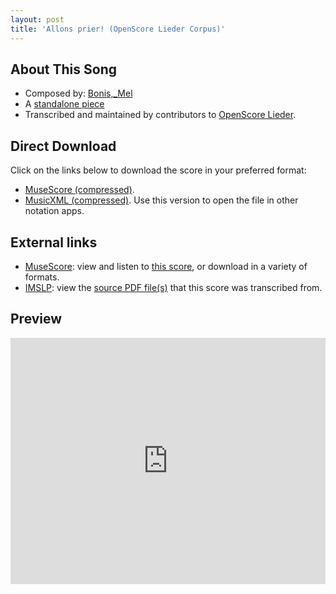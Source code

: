 ```yaml
---
layout: post
title: 'Allons prier! (OpenScore Lieder Corpus)'
---
```


## About This Song

- Composed by: [Bonis,_Mel](https://fourscoreandmore.org/openscore/lieder/Bonis,_Mel)
- A [standalone piece](https://fourscoreandmore.org/openscore/lieder/Bonis,_Mel/_)
- Transcribed and maintained by contributors to [OpenScore Lieder].

[OpenScore Lieder]: https://musescore.com/openscore-lieder-corpus

## Direct Download

Click on the links below to download the score in your preferred format:
- [MuseScore (compressed)](https://github.com/openscore/lieder/blob/main/scores/Bonis,_Mel/_/Allons_prier!/lc6635424.mscz?raw=true).
- [MusicXML (compressed)](https://github.com/openscore/lieder/blob/main/scores/Bonis,_Mel/_/Allons_prier!/lc6635424.mxl?raw=true). Use this version to open the file in other notation apps.

## External links

- [MuseScore]: view and listen to [this score][MuseScore], or download in a variety of formats.
- [IMSLP]: view the [source PDF file(s)][IMSLP] that this score was transcribed from.

[MuseScore]: https://musescore.com/score/6635424
[IMSLP]: https://imslp.org/wiki/Special:ReverseLookup/654022

## Preview

<iframe width="100%" height="394" src="https://musescore.com/openscore-lieder-corpus/scores/6635424/embed" frameborder="0" allowfullscreen allow="autoplay; fullscreen"></iframe>
